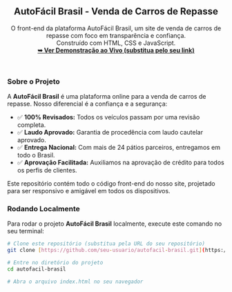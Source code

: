 <div align="center">
  
  <br />
  <br />
  
  <h2 align="center">AutoFácil Brasil - Venda de Carros de Repasse</h2>

  <p align="center">
    O front-end da plataforma AutoFácil Brasil, um site de venda de carros de repasse com foco em transparência e confiança. <br /> 
    Construído com HTML, CSS e JavaScript.
    <br />
    <a href="#"><strong>➥ Ver Demonstração ao Vivo (substitua pelo seu link)</strong></a>
  </p>
</div>

<br />

### Sobre o Projeto

A **AutoFácil Brasil** é uma plataforma online para a venda de carros de repasse. Nosso diferencial é a confiança e a segurança:

* ✅ **100% Revisados:** Todos os veículos passam por uma revisão completa.
* ✅ **Laudo Aprovado:** Garantia de procedência com laudo cautelar aprovado.
* ✅ **Entrega Nacional:** Com mais de 24 pátios parceiros, entregamos em todo o Brasil.
* ✅ **Aprovação Facilitada:** Auxiliamos na aprovação de crédito para todos os perfis de clientes.

Este repositório contém todo o código front-end do nosso site, projetado para ser responsivo e amigável em todos os dispositivos.

### Rodando Localmente

Para rodar o projeto **AutoFácil Brasil** localmente, execute este comando no seu terminal:

```bash
# Clone este repositório (substitua pela URL do seu repositório)
git clone [https://github.com/seu-usuario/autofacil-brasil.git](https://github.com/seu-usuario/autofacil-brasil.git)

# Entre no diretório do projeto
cd autofacil-brasil

# Abra o arquivo index.html no seu navegador